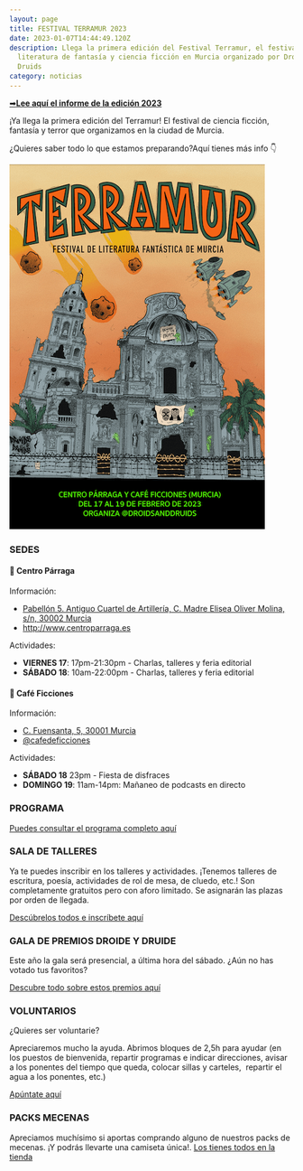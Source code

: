 ```yaml
---
layout: page
title: FESTIVAL TERRAMUR 2023
date: 2023-01-07T14:44:49.120Z
description: Llega la primera edición del Festival Terramur, el festival de
  literatura de fantasía y ciencia ficción en Murcia organizado por Droids &
  Druids
category: noticias
---
```

[➡](https://emojidictionary.emojifoundation.com/right_arrow)**[Lee aquí el informe de la edición 2023](https://drive.google.com/drive/u/0/folders/1INWNLjsFxMgPMc6hqC6ZGizlLZ-g3Njg)**



¡Ya llega la primera edición del Terramur! El festival de ciencia ficción, fantasía y terror que organizamos en la ciudad de Murcia. 

¿Quieres saber todo lo que estamos preparando?Aquí tienes más info 👇

![Cartel del Festival Terramur. Ilustración de la Catedral de Murcia en un escenario apocalípico rodeada de meteoritos y naves espaciales, siendo atacada por unas hadas rebeldes](/public/images/tiny.png)

### SEDES

#### 📍 **Centro Párraga**

Información:

* [Pabellón 5. Antiguo Cuartel de Artillería, C. Madre Elisea Oliver Molina, s/n, 30002 Murcia](https://goo.gl/maps/3MQXetbuVa7noLQR9)
* <http://www.centroparraga.es>

Actividades:

* **VIERNES 17**: 17pm-21:30pm - Charlas, talleres y feria editorial
* **SÁBADO 18**: 10am-22:00pm - Charlas, talleres y feria editorial

#### 📍 **Café Ficciones**

Información:

* [C. Fuensanta, 5, 30001 Murcia](https://goo.gl/maps/AjE6XiHANaZp49uG8)
* [@cafedeficciones](https://www.instagram.com/cafedeficciones/)

Actividades:

* **SÁBADO 18** 23pm - Fiesta de disfraces
* **DOMINGO 19**: 11am-14pm: Mañaneo de podcasts en directo

### PROGRAMA

[Puedes consultar el programa completo aquí](/programa-terramur-2023.html)

### SALA DE TALLERES

Ya te puedes inscribir en los talleres y actividades. ¡Tenemos talleres de escritura, poesía, actividades de rol de mesa, de cluedo, etc.! Son completamente gratuitos pero con aforo limitado. Se asignarán las plazas por orden de llegada.

[Descúbrelos todos e inscríbete aquí ](https://forms.gle/JmkgH8GoQpsEskBj6)[](https://forms.gle/JmkgH8GoQpsEskBj6)

### GALA DE PREMIOS DROIDE Y DRUIDE

Este año la gala será presencial, a última hora del sábado. ¿Aún no has votado tus favoritos? 

[Descubre todo sobre estos premios aquí ](https://droidsanddruids.com/noticias/2023/01/05/llegan-los-premios-droide-y-druida-2023.html)[](https://droidsanddruids.com/noticias/2023/01/05/llegan-los-premios-droide-y-druida-2023.html)

### VOLUNTARIOS

¿Quieres ser voluntarie?

Apreciaremos mucho la ayuda. Abrimos bloques de 2,5h para ayudar (en los puestos de bienvenida, repartir programas e indicar direcciones, avisar a los ponentes del tiempo que queda, colocar sillas y carteles,  repartir el agua a los ponentes, etc.)

[Apúntate aquí ](https://forms.gle/b5kX2Mbojyiu5y8o8)[](https://forms.gle/b5kX2Mbojyiu5y8o8)

### PACKS MECENAS

Apreciamos muchísimo si aportas comprando alguno de nuestros packs de mecenas. ¡Y podrás llevarte una camiseta única!. [Los tienes todos en la tienda ](https://droidsanddruids.sumupstore.com/productos)[](https://droidsanddruids.sumupstore.com/productos)